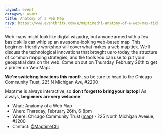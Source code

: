 ```yaml
---
layout: event
category: event
title: Anatomy of a Web Map
rsvp: https://www.eventbrite.com/e/maptimechi-anatomy-of-a-web-map-tickets-15792452651
---
```


Web maps might look like digital wizardry, but anyone armed with a few basic skills can whip up an awesome-looking web-based map. This beginner-friendly workshop will cover what makes a web map tick. We'll discuss the technological innovations that brought us to today, the structure of common mapping strategies, and the tools you can use to put your geospatial data on the web. 
Come on out on Thursday, February 26th to get a primer on Web Maps. 

**We're switching locations this month**, so be sure to head to the Chicago Community Trust, 225 N Michigan Ave, #2200. 

Maptime is always interactive, so **don't forget to bring your laptop**! As always, **beginners are very welcome**. 

- What: Anatomy of a Web Map
- When: Thursday, February 26th, 6-8pm
- Where: Chicago Community Trust ([map](https://www.google.com/maps/place/The+Chicago+Community+Trust/@41.886436,-87.623702,15z/data=!4m2!3m1!1s0x0:0x68dc1dc20d01eaf9)) - 225 North Michigan Avenue, #2200
- Contact: [@MaptimeChi](http://twitter.com/maptimechi)